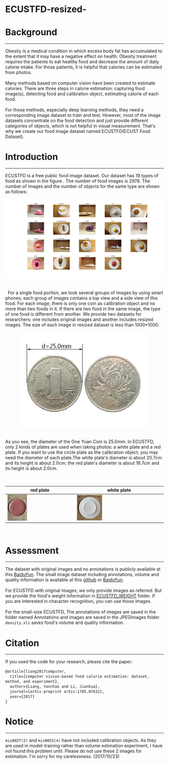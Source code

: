 # ECUSTFD-resized-
# Background
------
Obesity is a medical condition in which excess body fat has accumulated to the extent that it may have a negative effect on health.  Obesity treatment requires the patients to eat healthy food and decrease the amount of daily calorie intake. For those patients, it is helpful that calories can be estimated from photos.
<br><br>
    Many methods based on computer vision have been created to estimate calories. There are three steps in calorie estimation: capturing food image(s), detecting food and calibration object, estimating calorie of each food.
<br><br>
    For those methods, especially deep learning methods, they need a corresponding image dataset to train and test. However, most of the image datasets concentrate on the food detection and just provide different categories of objects, which is not helpful in visual measurement. That's why we create our food image dataset named ECUSTFD(ECUST Food Dataset).
# Introduction
------
ECUSTFD is a free public food image dataset. Our dataset has 19 types of food as shown in the figure . The number of food images is 2978. The number of images and the number of objects for the same type are shown as follows:
<div align="center"><img src="https://github.com/Liang-yc/images4readme/blob/master/food_sample.jpg"></div>
<br><br>
    For a single food portion, we took several groups of images by using smart phones; each group of images contains a top view and a side view of this food. For each image, there is only one coin as calibration object and no more than two foods in it. If there are two food in the same image, the type of one food is different from another. We provide two datasets for researchers: one includes original images and another includes resized images. The size of each image in resized dataset is less than 1000*1000.<br> 
<div align="center"><img src="https://github.com/Liang-yc/images4readme/blob/master/coin%20sides.jpg"></div>
<br><br>
    As you see, the diameter of the One Yuan Coin is 25.0mm. In ECUSTFD, only 2 kinds of plates are used when taking photos: a white plate and a red plate. If you want to use the circle plate as the calibration object, you may need the diameter of each plate.The white plate's diameter is about 20.7cm and its height is about 2.0cm; the red plate's diameter is about 18.7cm and its height is about 2.0cm.
<br><br>
<table>
<thead><tr><th>red plate</th><th>white plate</th></tr></thead>
        <tr>
            <td><a href=""><img width="100%" style="max-width: 30%;max-height:30%;" alt="" src="https://github.com/Liang-yc/images4readme/blob/master/red_plate.JPG" ></a></td>
            <td><a href=""><img width="100%" style="max-width: 30%;max-height:30%;" alt="" src="https://github.com/Liang-yc/images4readme/blob/master/white_plate.JPG" ></a></td>
        </tr>
</table>
<br>


# Assessment
---------
The dataset with original images and no annotations is publicly available at this [BaiduYun](http://pan.baidu.com/s/1dF866Ut). The small image dataset including annotations, volume and quality information is available at this [github](https://github.com/Liang-yc/ECUSTFD-resized-) or [BaiduYun](http://pan.baidu.com/s/1o8qDnXC). 
<br><br>
    For ECUSTFD with original images, we only provide images as referred. But we provide the food's weight information in [ECUSTFD_WEIGHT](http://pan.baidu.com/s/1dF866Ut#list/path=%2Fcalorie%20estimation%2FECUSTFD_origin%2FECUSTFD_WEIGHT&parentPath=%2Fcalorie%20estimation) folder. If you are interested in character recognition, you can use those images. 
<br><br>
    For the small-size ECUSTFD, The annotations of images are saved in the folder named Annotations and images are saved in the JPEGImages folder. `density.xls` saves food's volume and quality information.
# Citation
-------
If you used the code for your research, please cite the paper:
```
@article{liang2017computer,
  title={Computer vision-based food calorie estimation: dataset, method, and experiment},
  author={Liang, Yanchao and Li, Jianhua},
  journal={arXiv preprint arXiv:1705.07632},
  year={2017}
}
```
# Notice
-------
`mix002T(2)` and `mix005S(4)` have not included calibration objects. As they are used in model-training rather than volume estimation experiment, I have not found this problem until. Please do not use these 2 images for estimation. I'm sorry for my carelessness. (2017/10/23)

